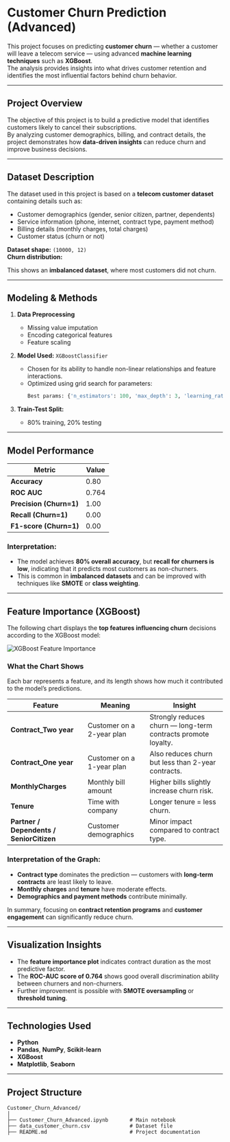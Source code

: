 # Customer Churn Prediction (Advanced)

This project focuses on predicting **customer churn** — whether a customer will leave a telecom service — using advanced **machine learning techniques** such as **XGBoost**.  
The analysis provides insights into what drives customer retention and identifies the most influential factors behind churn behavior.

---

## Project Overview

The objective of this project is to build a predictive model that identifies customers likely to cancel their subscriptions.  
By analyzing customer demographics, billing, and contract details, the project demonstrates how **data-driven insights** can reduce churn and improve business decisions.

---

## Dataset Description

The dataset used in this project is based on a **telecom customer dataset** containing details such as:
- Customer demographics (gender, senior citizen, partner, dependents)
- Service information (phone, internet, contract type, payment method)
- Billing details (monthly charges, total charges)
- Customer status (churn or not)

**Dataset shape:** `(10000, 12)`  
**Churn distribution:**

This shows an **imbalanced dataset**, where most customers did not churn.

---

## Modeling & Methods

1. **Data Preprocessing**
   - Missing value imputation
   - Encoding categorical features
   - Feature scaling

2. **Model Used:** `XGBoostClassifier`
   - Chosen for its ability to handle non-linear relationships and feature interactions.
   - Optimized using grid search for parameters:
     ```python
     Best params: {'n_estimators': 100, 'max_depth': 3, 'learning_rate': 0.01}
     ```

3. **Train-Test Split:**
   - 80% training, 20% testing

---

## Model Performance

| Metric | Value |
|--------|--------|
| **Accuracy** | 0.80 |
| **ROC AUC** | 0.764 |
| **Precision (Churn=1)** | 1.00 |
| **Recall (Churn=1)** | 0.00 |
| **F1-score (Churn=1)** | 0.00 |

### Interpretation:
- The model achieves **80% overall accuracy**, but **recall for churners is low**, indicating that it predicts most customers as non-churners.
- This is common in **imbalanced datasets** and can be improved with techniques like **SMOTE** or **class weighting**.

---

## Feature Importance (XGBoost)

The following chart displays the **top features influencing churn** decisions according to the XGBoost model:

![XGBoost Feature Importance](c7cb0365-67d1-40e4-8710-5688bfe285ce.png)

### What the Chart Shows

Each bar represents a feature, and its length shows how much it contributed to the model’s predictions.

| Feature | Meaning | Insight |
|----------|----------|----------|
| **Contract_Two year** | Customer on a 2-year plan | Strongly reduces churn — long-term contracts promote loyalty. |
| **Contract_One year** | Customer on a 1-year plan | Also reduces churn but less than 2-year contracts. |
| **MonthlyCharges** | Monthly bill amount | Higher bills slightly increase churn risk. |
| **Tenure** | Time with company | Longer tenure = less churn. |
| **Partner / Dependents / SeniorCitizen** | Customer demographics | Minor impact compared to contract type. |

### Interpretation of the Graph:
- **Contract type** dominates the prediction — customers with **long-term contracts** are least likely to leave.
- **Monthly charges** and **tenure** have moderate effects.
- **Demographics and payment methods** contribute minimally.
  
In summary, focusing on **contract retention programs** and **customer engagement** can significantly reduce churn.

---

## Visualization Insights

- The **feature importance plot** indicates contract duration as the most predictive factor.
- The **ROC-AUC score of 0.764** shows good overall discrimination ability between churners and non-churners.
- Further improvement is possible with **SMOTE oversampling** or **threshold tuning**.

---

## Technologies Used

- **Python**
- **Pandas**, **NumPy**, **Scikit-learn**
- **XGBoost**
- **Matplotlib**, **Seaborn**

---

## Project Structure
```
Customer_Churn_Advanced/
│
├── Customer_Churn_Advanced.ipynb       # Main notebook
├── data_customer_churn.csv             # Dataset file
├── README.md                           # Project documentation
```

